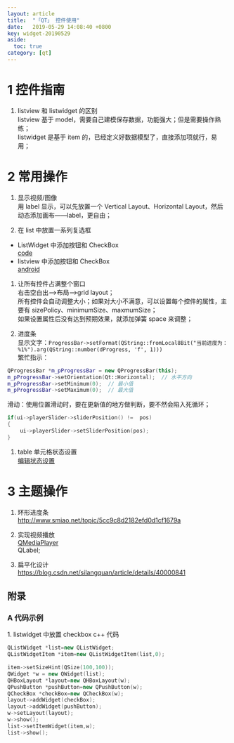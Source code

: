 ```yaml
---
layout: article
title:  "「QT」 控件使用"
date:   2019-05-29 14:08:40 +0800
key: widget-20190529
aside:
  toc: true
category: [qt]
---
```

<!--more-->   

# 1 控件指南

1. listview 和 listwidget 的区别   
listview 基于 model，需要自己建模保存数据，功能强大；但是需要操作熟练；   
listwidget 是基于 item 的，已经定义好数据模型了，直接添加项就行，易用；    

# 2 常用操作
1. 显示视频/图像   
用 label 显示，可以先放置一个 Vertical Layout、Horizontal Layout，然后动态添加画布——label，更自由；   

1. 在 list 中放置一系列复选框    
- ListWidget 中添加按钮和 CheckBox   
[code](#listwidgete_checkbox)
- listview 中添加按钮和 CheckBox   
[android](https://blog.csdn.net/harvic880925/article/details/40458213)   

1. 让所有控件占满整个窗口   
右击空白出——>布局——>grid layout；   
所有控件会自动调整大小；如果对大小不满意，可以设置每个控件的属性，主要有 sizePolicy、minimumSize、maxmumSize；   
如果设置属性后没有达到预期效果，就添加弹簧 space 来调整；   

1. 进度条   
显示文字：`ProgressBar->setFormat(QString::fromLocal8Bit("当前进度为：%1%").arg(QString::number(dProgress, 'f', 1)))`   
繁忙指示：   
```c++
QProgressBar *m_pProgressBar = new QProgressBar(this);
m_pProgressBar->setOrientation(Qt::Horizontal);  // 水平方向
m_pProgressBar->setMinimum(0);  // 最小值
m_pProgressBar->setMaximum(0);  // 最大值
```  
滑动：使用位置滑动时，要在更新值的地方做判断，要不然会陷入死循环；  
```C++
if(ui->playerSlider->sliderPosition() !=  pos)
{
    ui->playerSlider->setSliderPosition(pos);
}
```

1. table 单元格状态设置   
[编辑状态设置](https://blog.csdn.net/SeekN/article/details/72765528)    

# 3 主题操作
1. 环形进度条   
<http://www.smiao.net/topic/5cc9c8d2182efd0d1cf1679a>    

1. 实现视频播放   
[QMediaPlayer](https://blog.csdn.net/zong596568821xp/article/details/78991397)    
QLabel;   

1. 扁平化设计   
<https://blog.csdn.net/silangquan/article/details/40000841>    


## 附录
### A 代码示例
<span id='listwidgete_checkbox'>1. listwidget 中放置 checkbox c++ 代码</span>   
```c++
QListWidget *list=new QListWidget;
QListWidgetItem *item=new QListWidgetItem(list,0);
    
item->setSizeHint(QSize(100,100));
QWidget *w = new QWidget(list);
QHBoxLayout *layout=new QHBoxLayout(w);
QPushButton *pushButton=new QPushButton(w);
QCheckBox *checkBox=new QCheckBox(w);
layout->addWidget(checkBox);
layout->addWidget(pushButton);
w->setLayout(layout);
w->show();
list->setItemWidget(item,w);
list->show();
```
